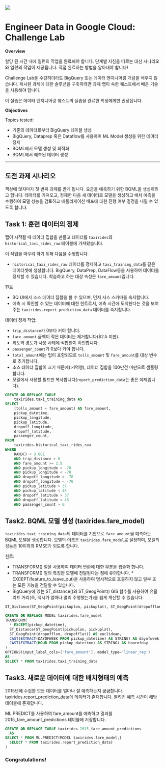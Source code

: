 ![](https://cdn.qwiklabs.com/l0sFLZS%2BO9dGHcecgA2MrRf7u2BRusBkSVPzUDf8AUg%3D)
# Engineer Data in Google Cloud: Challenge Lab

**Overview**

할당 된 시간 내에 일련의 작업을 완료해야 합니다. 단계별 지침을 따르는 대신 시나리오와 일련의 작업이 제공됩니다. 직접 완료하는 방법을 알아내야 합니다!

Challenge Lab을 수강하더라도 BigQuery 또는 데이터 엔지니어링 개념을 배우지 않습니다. 제시된 과제에 대한 솔루션을 구축하려면 과제 랩이 속한 퀘스트에서 배운 기술을 사용해야 합니다. 

이 실습은 데이터 엔지니어링 퀘스트의 실습을 완료한 학생에게만 권장됩니다.

**Objectives**

Topics tested:

- 기존의 데이터로부터 BigQuery 테이블 생성
- BigQuery, Dataprep 혹은 Dataflow를 사용하여 ML Model 생성을 위한 데이터 정제
- BQML에서 모델 생성 및 최적화
- BQML에서 예측된 데이터 생성

---

## 도전 과제 시나리오

책상에 앉자마자 첫 번째 과제를 받게 됩니다. 요금을 예측하기 위한 BQML을 생성하려고 합니다. 데이터를 가져오고, 정제한 다음 새 데이터로 모델을 생성하고 배치 예측을 수행하여 모델 성능을 검토하고 애플리케이션 배포에 대한 진행 여부 결정을 내릴 수 있도록 합니다.

## Task 1: 훈련 데이터의 정제

랩이 시작될 때 데이터 집합을 만들고 데이터를 `taxirides`와 `historical_taxi_rides_raw` 테이블에 가져왔습니다. 

이 작업을 마무리 하기 위해 다음을 수행합니다.

- `historical_taxi_rides_raw` 데이터를 정제하고 `taxi_training_data`를 같은 데이터셋에 생성합니다. BigQuery, DataPrep, DataFlow등을 사용하여 데이터를 정제할 수 있습니다. 학습하고 하는 대상 속성은 `fare_amount`입니다.

힌트

- BQ UI에서 소스 데이터 집합을 볼 수 있으며, 먼저 서스 스키마를 숙지합니다.
- 예측 시 확인할 수 있는 데이터에 대한 힌트로서, 예측 시간에 도착한다는 것을 보여주는 `taxirides.report_prediction_data` 데이터를 숙지합니다.

데이터 정제 작업:

- `trip_distance`가 0보다 커야 합니다.
- `fare_amount` 금액이 작은 데이터는 제거합니다($2.5 미만).
- 위도와 경도가 사용 사례에 적합한지 확인합니다.
- `passenger_count`가 0보다 커야 합니다.
- `total_amount`에는 팁이 포함되므로 `tolls_amount` 및 `fare_amount`를 대상 변수로 추가합니다.
- 소스 데이터 집합이 크기 때문에(>1억행), 데이터 집합을 100만건 미만으로 샘플링합니다.
- 모델에서 사용할 필드만 복사합니다(`report_prediction_data`는 좋은 예제입니다).

```sql
CREATE OR REPLACE TABLE
    taxirides.taxi_training_data AS
SELECT
    (tolls_amount + fare_amount) AS fare_amount,
    pickup_datetime,
    pickup_longitude,
    pickup_latitude,
    dropoff_longitude,
    dropoff_latitude,
    passenger_count,
FROM
    taxirides.historical_taxi_rides_raw
WHERE
    RAND() < 0.001
    AND trip_distance > 0
    AND fare_amount >= 2.5
    AND pickup_longitude > -78
    AND pickup_longitude < -70
    AND dropoff_longitude > -78
    AND dropoff_longitude < -70
    AND pickup_latitude > 37
    AND pickup_latitude < 45
    AND dropoff_latitude > 37
    AND dropoff_latitude < 45
    AND passenger_count > 0
```

## Task2. BQML 모델 생성 (taxirides.fare_model)

`taxirides.taxi_training_data`의 데이터를 기반으로 `fare_amount`을 예측하는 BQML 모델을 생성합니다. 모델의 이름은 `taxirides.fare_model`로 설정하며, 모델의 성능은 10이하의 RMSE가 되도록 합니다.

힌트:

- TRANSFORM() 절을 사용하여 데이터 변환에 대한 부분을 캡슐화 합니다.
- TRANSFORM() 절의 특징만 모델에 전달된다는 점에 유의합니다. * EXCEPT(feature_to_leave_out)을 사용하여 명시적으로 호출하지 않고 일부 또는 모든 기능을 전달할 수 있습니다.
- BigQuery에 있는 ST_distance()와 ST_GeogPoint() GIS 함수를 사용하여 유클리드 거리(즉, 택시가 얼마나 멀리 주행했는가)를 쉽게 계산할 수 있습니다.

```sql
ST_Distance(ST_GeogPoint(pickuplon, pickuplat), ST_GeogPoint(dropofflon, dropofflat)) AS euclidean
```


```sql
CREATE OR REPLACE MODEL taxirides.fare_model
TRANSFORM(
  * EXCEPT(pickup_datetime),
  ST_Distance(ST_GeogPoint(pickuplon, pickuplat), 
  ST_GeogPoint(dropofflon, dropofflat)) AS euclidean,
  CAST(EXTRACT(DAYOFWEEK FROM pickup_datetime) AS STRING) AS dayofweek,
  CAST(EXTRACT(HOUR FROM pickup_datetime) AS STRING) AS hourofday
)
OPTIONS(input_label_cols=['fare_amount'], model_type='linear_reg') 
AS
SELECT * FROM taxirides.taxi_training_data
```

## Task3. 새로운 데이터에 대한 배치형태의 예측

2015년에 수집한 모든 데이터를 얼마나 잘 예측하는지 궁금합니다. taxirides.report_prediction_data에 데이터가 존재합니다. 알려진 예측 시간이 해당 테이블에 존재합니다.

ML.PREDICT를 사용하여 fare_amount를 예측하고 결과를 2015_fare_amount_predictions 테이블에 저장합니다.

```sql
CREATE OR REPLACE TABLE taxirides.2015_fare_amount_predictions
  AS
SELECT * FROM ML.PREDICT(MODEL taxirides.fare_model,(
  SELECT * FROM taxirides.report_prediction_data)
)​
```





### Congratulations!